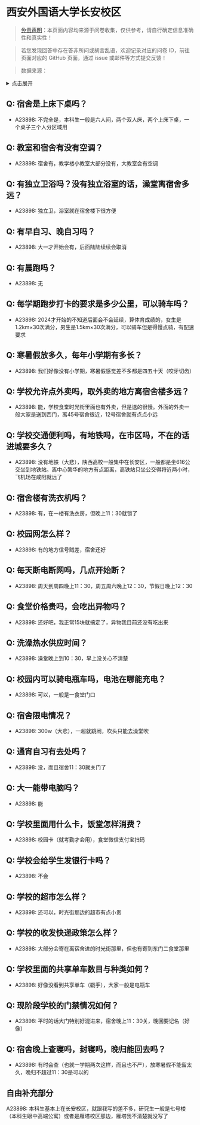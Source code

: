# 西安外国语大学长安校区

> [免责声明](https://colleges.chat/#_3)：本页面内容均来源于问卷收集，仅供参考，请自行确定信息准确性和真实性！

> 若您发现回答中存在答非所问或胡言乱语，欢迎记录对应的问卷 ID，前往页面对应的 GitHub 页面，通过 issue 或邮件等方式提交反馈！

> 数据来源：

<details><summary>点击展开</summary>
<ul>
<li>A23898: 匿名 (2024 年 06 月)</li>
</ul>
</details>

## Q: 宿舍是上床下桌吗？

- A23898: 不完全是，本科生一般是六人间，两个双人床，两个上床下桌，一个桌子三个人分区域用

## Q: 教室和宿舍有没有空调？

- A23898: 宿舍有，教学楼小教室大部分没有，大教室会有空调

## Q: 有独立卫浴吗？没有独立浴室的话，澡堂离宿舍多远？

- A23898: 独立卫，浴室就在宿舍楼下很方便

## Q: 有早自习、晚自习吗？

- A23898: 大一才开始会有，后面陆陆续续会取消

## Q: 有晨跑吗？

- A23898: 无

## Q: 每学期跑步打卡的要求是多少公里，可以骑车吗？

- A23898: 2024才开始的不知道后面会不会延续，算体育成绩的，女生是1.2km×30次满分，男生是1.5km×30次满分，可以骑车但是得慢点骑，有配速要求

## Q: 寒暑假放多久，每年小学期有多长？

- A23898: 我们好像没有小学期，寒暑假感觉差不多都是四五十天（咬牙切齿）

## Q: 学校允许点外卖吗，取外卖的地方离宿舍楼多远？

- A23898: 能，学校食堂时光街里面也有外卖，但是送的很慢。外面的外卖一般大家是送到西门，离45号宿舍很近，12号宿舍就有点点小远

## Q: 学校交通便利吗，有地铁吗，在市区吗，不在的话进城要多久？

- A23898: 没有地铁（大悲），陕西高校一般集中在长安区，一般都是坐616公交坐到地铁站。离中心繁华的地方有点距离，高铁站只坐公交得将近两小时，飞机场在咸阳就远了

## Q: 宿舍楼有洗衣机吗？

- A23898: 有，在一楼有洗衣房，但晚上11：30就锁了

## Q: 校园网怎么样？

- A23898: 有的地方信号贼差，宿舍还好

## Q: 每天断电断网吗，几点开始断？

- A23898: 周天到周四晚上11：30，周五周六晚上12：30，节假日晚上12：30

## Q: 食堂价格贵吗，会吃出异物吗？

- A23898: 还好吧，我正常15块就搞定了，异物我目前还没有吃出来

## Q: 洗澡热水供应时间？

- A23898: 澡堂晚上到10：30，早上没关心不清楚

## Q: 校园内可以骑电瓶车吗，电池在哪能充电？

- A23898: 可以，一般是一食堂门口

## Q: 宿舍限电情况？

- A23898: 300w（大悲），一超就跳闸，吹头只能去澡堂吹

## Q: 通宵自习有去处吗？

- A23898: 没，而且宿舍11：30就关门了

## Q: 大一能带电脑吗？

- A23898: 能

## Q: 学校里面用什么卡，饭堂怎样消费？

- A23898: 校园卡（就考勤才会用），食堂微信支付宝扫码

## Q: 学校会给学生发银行卡吗？

- A23898: 不会

## Q: 学校的超市怎么样？

- A23898: 还可以，时光街那边的超市有点小贵

## Q: 学校的收发快递政策怎么样？

- A23898: 大部分会寄在离宿舍进的时光街那里，但也有寄到东门二食堂那里

## Q: 学校里面的共享单车数目与种类如何？

- A23898: 好像没看到共享单车（戳手），大家一般是电瓶车

## Q: 现阶段学校的门禁情况如何？

- A23898: 平时的话大门特别好混进来，宿舍晚上11：30关，晚回要记名（好像）

## Q: 宿舍晚上查寝吗，封寝吗，晚归能回去吗？

- A23898: 有时会查（也就一学期两次这样，而且也不严），放寒暑假不能留太久，晚归不超过11：30是可以的

## 自由补充部分

A23898: 本科生基本上在长安校区，就跟我写的差不多，研究生一般是七号楼（本科生眼中高端公寓）或者是雁塔校区那边，雁塔我不清楚就没写了